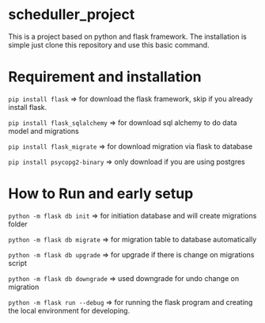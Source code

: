 # scheduller_project

This is a project based on python and flask framework.
The installation is simple just clone this repository and use this basic command.

# Requirement and installation

`pip install flask` => for download the flask framework, skip if you already install flask.

`pip install flask_sqlalchemy` => for download sql alchemy to do data model and migrations

`pip install flask_migrate` => for download migration via flask to database

`pip install psycopg2-binary` => only download if you are using postgres

# How to Run and early setup

`python -m flask db init` => for initiation database and will create migrations folder

`python -m flask db migrate` => for migration table to database automatically

`python -m flask db upgrade` => for upgrade if there is change on migrations script

`python -m flask db downgrade` => used downgrade for undo change on migration

`python -m flask run --debug` => for running the flask program and creating the local environment for developing.
